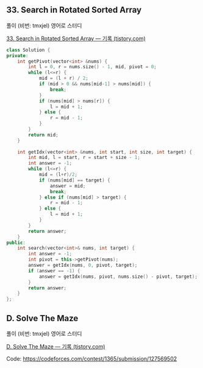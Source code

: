 ## 33. Search in Rotated Sorted Array

풀이 (비번: tmxjel) 영어로 스터디

[33. Search in Rotated Sorted Array — 기록 (tistory.com)](https://printfhello.tistory.com/61?category=861864)

```c++
class Solution {
private:
    int getPivot(vector<int> &nums) {
        int l = 0, r = nums.size() - 1, mid, pivot = 0;
        while (l<=r) {
            mid = (l + r) / 2;
            if (mid > 0 && nums[mid-1] > nums[mid]) {
                break;
            }
            if (nums[mid] > nums[r]) {
                l = mid + 1;
            } else {
                r = mid - 1;
            }
        }
        return mid;
    }
    
    int getIdx(vector<int> &nums, int start, int size, int target) {
        int mid, l = start, r = start + size - 1;
        int answer = -1;
        while (l<=r) {
            mid = (l+r)/2;
            if (nums[mid] == target) {
                answer = mid;
                break;
            } else if (nums[mid] > target) {
                r = mid - 1;
            } else {
                l = mid + 1;
            }
        }
        return answer;
    }
public:
    int search(vector<int>& nums, int target) {
        int answer = -1;
        int pivot = this->getPivot(nums);
        answer = getIdx(nums, 0, pivot, target);
        if (answer == -1) {
            answer = getIdx(nums, pivot, nums.size() - pivot, target);
        }
        return answer;
    }
};
```



## D. Solve The Maze

풀이 (비번: tmxjel) 영어로 스터디

[D. Solve The Maze — 기록 (tistory.com)](https://printfhello.tistory.com/60?category=861864)

Code: https://codeforces.com/contest/1365/submission/127569502 

